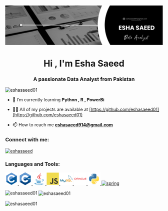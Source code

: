 ![logo](https://github.com/eshasaeed01/eshasaeed01/blob/main/Black%20%26%20White%20Modern%20Minimalist%20Data%20Analyst%20LinkedIn%20Banner%20(2).png)
<h1 align="center">Hi , I'm Esha Saeed</h1>
<h3 align="center">A passionate Data Analyst from Pakistan</h3>

<p align="left"> <img src="https://komarev.com/ghpvc/?username=eshasaeed01&label=Profile%20views&color=0e75b6&style=flat" alt="eshasaeed01" /> </p>

- 🌱 I’m currently learning **Python , R , PowerBi**

- 👨‍💻 All of my projects are available at [https://github.com/eshasaeed01](https://github.com/eshasaeed01)

- 📫 How to reach me **eshasaeed914@gmail.com**

<h3 align="left">Connect with me:</h3>
<p align="left">
<a href="https://linkedin.com/in/eshasaeed" target="blank"><img align="center" src="https://raw.githubusercontent.com/rahuldkjain/github-profile-readme-generator/master/src/images/icons/Social/linked-in-alt.svg" alt="eshasaeed" height="30" width="40" /></a>
</p>

<h3 align="left">Languages and Tools:</h3>
<p align="left"> <a href="https://www.cprogramming.com/" target="_blank" rel="noreferrer"> <img src="https://raw.githubusercontent.com/devicons/devicon/master/icons/c/c-original.svg" alt="c" width="40" height="40"/> </a> <a href="https://www.w3schools.com/cpp/" target="_blank" rel="noreferrer"> <img src="https://raw.githubusercontent.com/devicons/devicon/master/icons/cplusplus/cplusplus-original.svg" alt="cplusplus" width="40" height="40"/> </a> <a href="https://www.java.com" target="_blank" rel="noreferrer"> <img src="https://raw.githubusercontent.com/devicons/devicon/master/icons/java/java-original.svg" alt="java" width="40" height="40"/> </a> <a href="https://developer.mozilla.org/en-US/docs/Web/JavaScript" target="_blank" rel="noreferrer"> <img src="https://raw.githubusercontent.com/devicons/devicon/master/icons/javascript/javascript-original.svg" alt="javascript" width="40" height="40"/> </a> <a href="https://www.mysql.com/" target="_blank" rel="noreferrer"> <img src="https://raw.githubusercontent.com/devicons/devicon/master/icons/mysql/mysql-original-wordmark.svg" alt="mysql" width="40" height="40"/> </a> <a href="https://www.oracle.com/" target="_blank" rel="noreferrer"> <img src="https://raw.githubusercontent.com/devicons/devicon/master/icons/oracle/oracle-original.svg" alt="oracle" width="40" height="40"/> </a> <a href="https://www.python.org" target="_blank" rel="noreferrer"> <img src="https://raw.githubusercontent.com/devicons/devicon/master/icons/python/python-original.svg" alt="python" width="40" height="40"/> </a> <a href="https://spring.io/" target="_blank" rel="noreferrer"> <img src="https://www.vectorlogo.zone/logos/springio/springio-icon.svg" alt="spring" width="40" height="40"/> </a> </p>

<p><img align="left" src="https://github-readme-stats.vercel.app/api/top-langs?username=eshasaeed01&show_icons=true&locale=en&layout=compact" alt="eshasaeed01" /></p>

<p>&nbsp;<img align="center" src="https://github-readme-stats.vercel.app/api?username=eshasaeed01&show_icons=true&locale=en" alt="eshasaeed01" /></p>

<p><img align="center" src="https://github-readme-streak-stats.herokuapp.com/?user=eshasaeed01&" alt="eshasaeed01" /></p>
